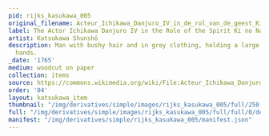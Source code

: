 ```yaml
---
pid: rijks_kasukawa_005
original_filename: Acteur_Ichikawa_Danjuro_IV_in_de_rol_van_de_geest_Ki_no_Natora-Rijksmuseum_RP-P-1956-662.jpeg
label: The Actor Ichikawa Danjuro IV in the Role of the Spirit Ki no Natora
artist: Katsukawa Shunshō
description: Man with bushy hair and in grey clothing, holding a large stick in both
  hands.
_date: '1765'
medium: woodcut on paper
collection: items
source: https://commons.wikimedia.org/wiki/File:Acteur_Ichikawa_Danjuro_IV_in_de_rol_van_de_geest_Ki_no_Natora-Rijksmuseum_RP-P-1956-662.jpeg
order: '04'
layout: katsukawa_item
thumbnail: "/img/derivatives/simple/images/rijks_kasukawa_005/full/250,/0/default.jpg"
full: "/img/derivatives/simple/images/rijks_kasukawa_005/full/full/0/default.jpg"
manifest: "/img/derivatives/simple/rijks_kasukawa_005/manifest.json"
---
```

